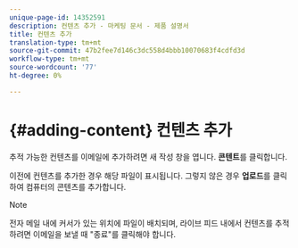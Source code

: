 ```yaml
---
unique-page-id: 14352591
description: 컨텐츠 추가 - 마케팅 문서 - 제품 설명서
title: 컨텐츠 추가
translation-type: tm+mt
source-git-commit: 47b2fee7d146c3dc558d4bbb10070683f4cdfd3d
workflow-type: tm+mt
source-wordcount: '77'
ht-degree: 0%

---
```



# {#adding-content} 컨텐츠 추가

추적 가능한 컨텐츠를 이메일에 추가하려면 새 작성 창을 엽니다. **콘텐트**&#x200B;를 클릭합니다.

이전에 컨텐츠를 추가한 경우 해당 파일이 표시됩니다. 그렇지 않은 경우 **업로드**&#x200B;를 클릭하여 컴퓨터의 콘텐츠를 추가합니다.

>[!NOTE]
>
>전자 메일 내에 커서가 있는 위치에 파일이 배치되며, 라이브 피드 내에서 컨텐츠를 추적하려면 이메일을 보낼 때 &quot;종료&quot;를 클릭해야 합니다.

